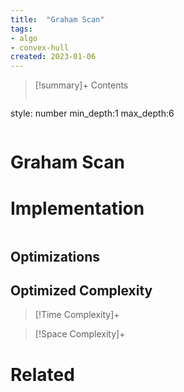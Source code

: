 ```yaml
---
title:  "Graham Scan"
tags:
- algo
- convex-hull
created: 2023-01-06
---
```


>[!summary]+ Contents
>```toc
style: number
min_depth:1
max_depth:6 
>```


# Graham Scan

# Implementation

```python

```

## Optimizations

## Optimized Complexity

>[!Time Complexity]+

>[!Space Complexity]+



# Related
